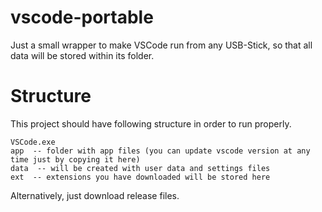 # vscode-portable
Just a small wrapper to make VSCode run from any USB-Stick, so that all data will be stored within its folder.

# Structure
This project should have following structure in order to run properly.
```
VSCode.exe
app  -- folder with app files (you can update vscode version at any time just by copying it here)
data  -- will be created with user data and settings files
ext  -- extensions you have downloaded will be stored here
```

Alternatively, just download release files.